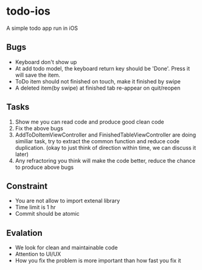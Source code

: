 # todo-ios
A simple todo app run in iOS

## Bugs

- Keyboard don't show up
- At add todo model, the keyboard return key should be 'Done'. Press it will 
  save the item.
- ToDo item should not finished on touch, make it finished by swipe
- A deleted item(by swipe) at finished tab re-appear on quit/reopen

## Tasks

1. Show me you can read code and produce good clean code
1. Fix the above bugs
1. AddToDoItemViewController and FinishedTableViewController are doing similiar
   task, try to extract the common function and reduce code duplication. (okay
   to just think of direction within time, we can discuss it later)
1. Any refractoring you think will make the code better,
   reduce the chance to produce above bugs

## Constraint

- You are not allow to import extenal library
- Time limit is 1 hr
- Commit should be atomic

## Evalation

- We look for clean and maintainable code
- Attention to UI/UX
- How you fix the problem is more important than how fast you fix it
